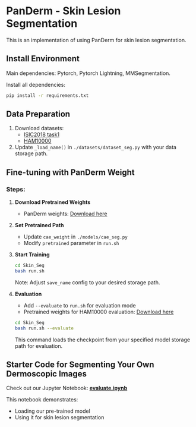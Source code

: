 # PanDerm - Skin Lesion Segmentation

This is an implementation of using PanDerm for skin lesion segmentation.

## Install Environment

Main dependencies: Pytorch, Pytorch Lightning, MMSegmentation.

Install all dependencies:
```bash
pip install -r requirements.txt
```

## Data Preparation

1. Download datasets:
   - [ISIC2018 task1](https://challenge.isic-archive.com/data/#2018)
   - [HAM10000](https://www.kaggle.com/datasets/kmader/skin-cancer-mnist-ham10000)
2. Update `_load_name()` in `./datasets/dataset_seg.py` with your data storage path.

## Fine-tuning with PanDerm Weight

### Steps:

1. **Download Pretrained Weights**
   - PanDerm weights: [Download here](https://drive.google.com/file/d/1XHKRk2p-dS1PFQE-xRbOM3yx47i3bXmi/view?usp=sharing)

2. **Set Pretrained Path**
   - Update `cae_weight` in `./models/cae_seg.py`
   - Modify `pretrained` parameter in `run.sh`

3. **Start Training**
   ```bash
   cd Skin_Seg
   bash run.sh
   ```
   Note: Adjust `save_name` config to your desired storage path.

4. **Evaluation**
   - Add `--evaluate` to `run.sh` for evaluation mode
   - Pretrained weights for HAM10000 evaluation: [Download here](https://drive.google.com/drive/folders/1BsSjl1h3mxU6JNSbqvgZdyiTvV_2QBsH?usp=sharing)
   ```bash
   cd Skin_Seg
   bash run.sh --evaluate
   ```
   This command loads the checkpoint from your specified model storage path for evaluation.

## Starter Code for Segmenting Your Own Dermoscopic Images

Check out our Jupyter Notebook: [**evaluate.ipynb**](Skin_Seg/evaluate.ipynb)

This notebook demonstrates:
- Loading our pre-trained model
- Using it for skin lesion segmentation
